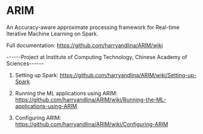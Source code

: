 # ARIM
An Accuracy-aware approximate processing framework for Real-time Iterative Machine Learning on Spark.

Full documentation: https://github.com/harryandlina/ARIM/wiki

------Project at Institute of Computing Technology, Chinese Academy of Sciences------

1. Setting up Spark: https://github.com/harryandlina/ARIM/wiki/Setting-up-Spark

2. Running the ML applications using ARIM: https://github.com/harryandlina/ARIM/wiki/Running-the-ML-applications-using-ARIM

3. Configuring ARIM: https://github.com/harryandlina/ARIM/wiki/Configuring-ARIM
